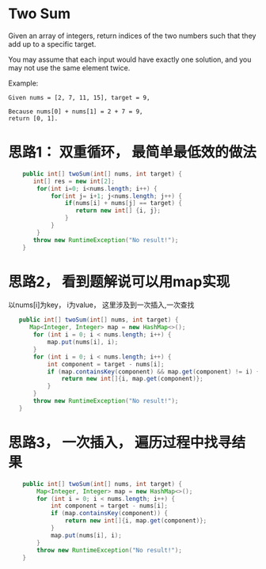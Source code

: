 # Two Sum

Given an array of integers, return indices of the two numbers such that they add up to a specific target.

You may assume that each input would have exactly one solution, and you may not use the same element twice.

Example:
```
Given nums = [2, 7, 11, 15], target = 9,

Because nums[0] + nums[1] = 2 + 7 = 9,
return [0, 1].
```

# 思路1： 双重循环， 最简单最低效的做法

```java
    public int[] twoSum(int[] nums, int target) {
       int[] res = new int[2];
        for(int i=0; i<nums.length; i++) {
            for(int j= i+1; j<nums.length; j++) {
                if(nums[i] + nums[j] == target) {
                   return new int[] {i, j};
                }
            }
        }
       throw new RuntimeException("No result!");
    }

```

# 思路2， 看到题解说可以用map实现

 以nums[i]为key， i为value， 这里涉及到一次插入,一次查找
 ```java
    public int[] twoSum(int[] nums, int target) {
       Map<Integer, Integer> map = new HashMap<>();
        for (int i = 0; i < nums.length; i++) {
            map.put(nums[i], i);
        }
        for (int i = 0; i < nums.length; i++) {
            int component = target - nums[i];
            if (map.containsKey(component) && map.get(component) != i) {
                return new int[]{i, map.get(component)};
            }
        }
        throw new RuntimeException("No result!");
    }
```

# 思路3， 一次插入， 遍历过程中找寻结果

```java
    public int[] twoSum(int[] nums, int target) {
        Map<Integer, Integer> map = new HashMap<>();
        for (int i = 0; i < nums.length; i++) {
            int component = target - nums[i];
            if (map.containsKey(component)) {
                return new int[]{i, map.get(component)};
            }
            map.put(nums[i], i);
        }
        throw new RuntimeException("No result!");
    }
```
